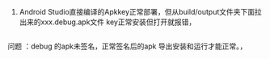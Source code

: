 1. Android Studio直接编译的Apkkey正常部署，但从build/output文件夹下面拉出来的xxx.debug.apk文件 key正常安装但打开就报错，

```
```

问题 ：debug 的apk未签名，正常签名后的apk 导出安装和运行才能正常。，